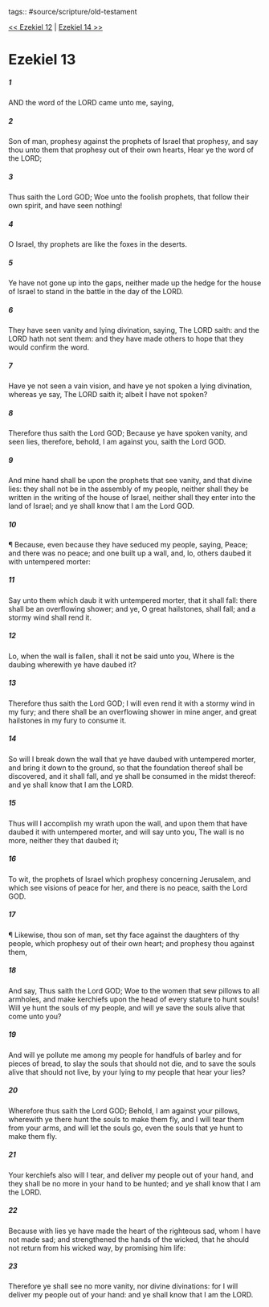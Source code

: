 tags:: #source/scripture/old-testament

[<< Ezekiel 12](old-testament/26_Ezekiel/Ezekiel_12.md) | [Ezekiel 14 >>](old-testament/26_Ezekiel/Ezekiel_14.md)

# Ezekiel 13

##### 1

AND the word of the LORD came unto me, saying,

##### 2

Son of man, prophesy against the prophets of Israel that prophesy, and say thou unto them that prophesy out of their own hearts, Hear ye the word of the LORD;

##### 3

Thus saith the Lord GOD; Woe unto the foolish prophets, that follow their own spirit, and have seen nothing!

##### 4

O Israel, thy prophets are like the foxes in the deserts.

##### 5

Ye have not gone up into the gaps, neither made up the hedge for the house of Israel to stand in the battle in the day of the LORD.

##### 6

They have seen vanity and lying divination, saying, The LORD saith: and the LORD hath not sent them: and they have made others to hope that they would confirm the word.

##### 7

Have ye not seen a vain vision, and have ye not spoken a lying divination, whereas ye say, The LORD saith it; albeit I have not spoken?

##### 8

Therefore thus saith the Lord GOD; Because ye have spoken vanity, and seen lies, therefore, behold, I am against you, saith the Lord GOD.

##### 9

And mine hand shall be upon the prophets that see vanity, and that divine lies: they shall not be in the assembly of my people, neither shall they be written in the writing of the house of Israel, neither shall they enter into the land of Israel; and ye shall know that I am the Lord GOD.

##### 10

¶ Because, even because they have seduced my people, saying, Peace; and there was no peace; and one built up a wall, and, lo, others daubed it with untempered morter:

##### 11

Say unto them which daub it with untempered morter, that it shall fall: there shall be an overflowing shower; and ye, O great hailstones, shall fall; and a stormy wind shall rend it.

##### 12

Lo, when the wall is fallen, shall it not be said unto you, Where is the daubing wherewith ye have daubed it?

##### 13

Therefore thus saith the Lord GOD; I will even rend it with a stormy wind in my fury; and there shall be an overflowing shower in mine anger, and great hailstones in my fury to consume it.

##### 14

So will I break down the wall that ye have daubed with untempered morter, and bring it down to the ground, so that the foundation thereof shall be discovered, and it shall fall, and ye shall be consumed in the midst thereof: and ye shall know that I am the LORD.

##### 15

Thus will I accomplish my wrath upon the wall, and upon them that have daubed it with untempered morter, and will say unto you, The wall is no more, neither they that daubed it;

##### 16

To wit, the prophets of Israel which prophesy concerning Jerusalem, and which see visions of peace for her, and there is no peace, saith the Lord GOD.

##### 17

¶ Likewise, thou son of man, set thy face against the daughters of thy people, which prophesy out of their own heart; and prophesy thou against them,

##### 18

And say, Thus saith the Lord GOD; Woe to the women that sew pillows to all armholes, and make kerchiefs upon the head of every stature to hunt souls! Will ye hunt the souls of my people, and will ye save the souls alive that come unto you?

##### 19

And will ye pollute me among my people for handfuls of barley and for pieces of bread, to slay the souls that should not die, and to save the souls alive that should not live, by your lying to my people that hear your lies?

##### 20

Wherefore thus saith the Lord GOD; Behold, I am against your pillows, wherewith ye there hunt the souls to make them fly, and I will tear them from your arms, and will let the souls go, even the souls that ye hunt to make them fly.

##### 21

Your kerchiefs also will I tear, and deliver my people out of your hand, and they shall be no more in your hand to be hunted; and ye shall know that I am the LORD.

##### 22

Because with lies ye have made the heart of the righteous sad, whom I have not made sad; and strengthened the hands of the wicked, that he should not return from his wicked way, by promising him life:

##### 23

Therefore ye shall see no more vanity, nor divine divinations: for I will deliver my people out of your hand: and ye shall know that I am the LORD.
